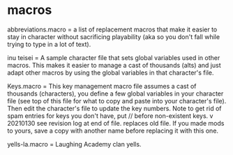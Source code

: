 # macros

abbreviations.macro = a list of replacement macros that make it easier to stay in character without sacrificing playability (aka so you don't fall while trying to type in a lot of text).

inu teisei = A sample character file that sets global variables used in other macros. This makes it easier to manage a cast of thousands (alts) and just adapt other macros by using the global variables in that character's file.

Keys.macro = This key management macro file assumes a cast of thousands (characters), you define a few global variables in your character file (see top of this file for what to copy and paste into your character's file). Then edit the character's file to update the key numbers.
Note to get rid of spam entries for keys you don't have, put // before non-existent keys.
v 20210130 see revision log at end of file. replaces old file. If you made mods to yours, save a copy with another name before replacing it with this one.

yells-la.macro = Laughing Academy clan yells.

